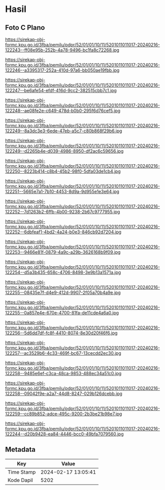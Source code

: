 # Hasil

## Foto C Plano

https://sirekap-obj-formc.kpu.go.id/3fba/pemilu/pdpr/52/01/01/10/11/5201011011017-20240216-122243--ff08e95b-252b-4a78-9496-bc1fa8c72268.jpg

https://sirekap-obj-formc.kpu.go.id/3fba/pemilu/pdpr/52/01/01/10/11/5201011011017-20240216-122246--a3395317-252a-410d-97a6-bb050ae19fbb.jpg

https://sirekap-obj-formc.kpu.go.id/3fba/pemilu/pdpr/52/01/01/10/11/5201011011017-20240216-122247--be6afe54-efdf-416d-9cc2-382515cbb7c1.jpg

https://sirekap-obj-formc.kpu.go.id/3fba/pemilu/pdpr/52/01/01/10/11/5201011011017-20240216-122248--ae08fe2e-c649-478d-b0b0-295f6d76cef5.jpg

https://sirekap-obj-formc.kpu.go.id/3fba/pemilu/pdpr/52/01/01/10/11/5201011011017-20240216-122249--8a3dc3e3-6ede-47eb-a5c7-c80b868f29b6.jpg

https://sirekap-obj-formc.kpu.go.id/3fba/pemilu/pdpr/52/01/01/10/11/5201011011017-20240216-122249--d2265b4e-d039-4986-8950-df2ac6c59656.jpg

https://sirekap-obj-formc.kpu.go.id/3fba/pemilu/pdpr/52/01/01/10/11/5201011011017-20240216-122250--8223b414-c8b4-45b2-98f0-5dfa03de1cb4.jpg

https://sirekap-obj-formc.kpu.go.id/3fba/pemilu/pdpr/52/01/01/10/11/5201011011017-20240216-122251--5665e7a1-7b10-4453-8d9a-9d955e1e3e64.jpg

https://sirekap-obj-formc.kpu.go.id/3fba/pemilu/pdpr/52/01/01/10/11/5201011011017-20240216-122252--7d1263b2-6ffb-4b00-9238-2b67c9777955.jpg

https://sirekap-obj-formc.kpu.go.id/3fba/pemilu/pdpr/52/01/01/10/11/5201011011017-20240216-122252--6dbfeaf1-4bd2-4a24-b0e3-846cb92d7204.jpg

https://sirekap-obj-formc.kpu.go.id/3fba/pemilu/pdpr/52/01/01/10/11/5201011011017-20240216-122253--9466e81f-0879-4a9c-a29b-3626168b9f09.jpg

https://sirekap-obj-formc.kpu.go.id/3fba/pemilu/pdpr/52/01/01/10/11/5201011011017-20240216-122254--d5a3b435-658c-4706-8498-3e9b13a1571a.jpg

https://sirekap-obj-formc.kpu.go.id/3fba/pemilu/pdpr/52/01/01/10/11/5201011011017-20240216-122255--08435e7f-d4e9-412d-9907-2f05a70b4a9e.jpg

https://sirekap-obj-formc.kpu.go.id/3fba/pemilu/pdpr/52/01/01/10/11/5201011011017-20240216-122255--0a857e4e-670e-4700-81fa-de11cde4a6a0.jpg

https://sirekap-obj-formc.kpu.go.id/3fba/pemilu/pdpr/52/01/01/10/11/5201011011017-20240216-122256--5d6dd7df-fc8f-4410-8074-8e30d20f46f6.jpg

https://sirekap-obj-formc.kpu.go.id/3fba/pemilu/pdpr/52/01/01/10/11/5201011011017-20240216-122257--ac3529b6-4c33-469f-bc67-13cecdd2ec30.jpg

https://sirekap-obj-formc.kpu.go.id/3fba/pemilu/pdpr/52/01/01/10/11/5201011011017-20240216-122258--9485e6ef-c3ca-48ca-9853-488ec34a51c0.jpg

https://sirekap-obj-formc.kpu.go.id/3fba/pemilu/pdpr/52/01/01/10/11/5201011011017-20240216-122258--09042f9e-a2a7-44d8-8247-029b126dcebb.jpg

https://sirekap-obj-formc.kpu.go.id/3fba/pemilu/pdpr/52/01/01/10/11/5201011011017-20240216-122259--cc89b852-adce-495c-9200-2b3be21b98e7.jpg

https://sirekap-obj-formc.kpu.go.id/3fba/pemilu/pdpr/52/01/01/10/11/5201011011017-20240216-122244--d20b9428-ea84-4446-bcc0-49bfa7079560.jpg


## Metadata

| Key        | Value               |
| ---------- | ------------------- |
| Time Stamp | 2024-02-17 13:05:41 |
| Kode Dapil | 5202                |



